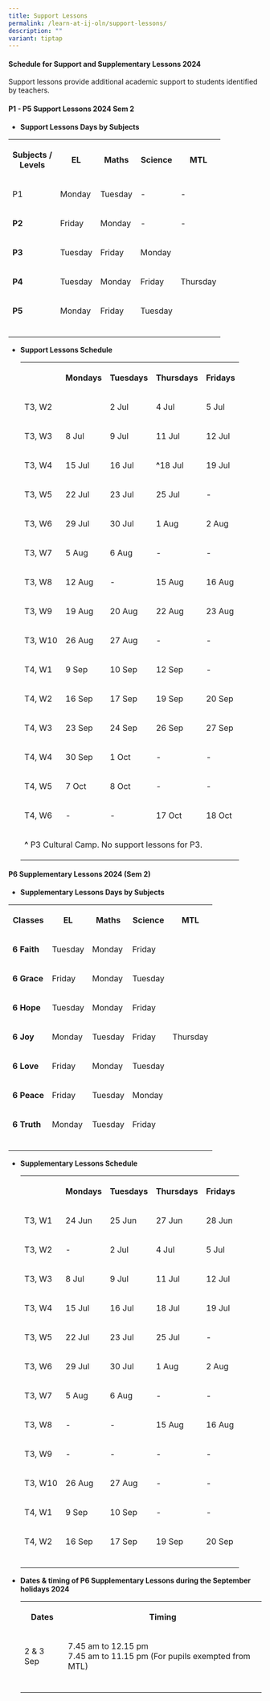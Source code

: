 ```yaml
---
title: Support Lessons
permalink: /learn-at-ij-oln/support-lessons/
description: ""
variant: tiptap
---
```

<h4><strong>Schedule for Support and Supplementary Lessons 2024</strong></h4>
<p>Support lessons provide additional academic support to students identified
by teachers.</p>
<h4><strong>P1 - P5 Support Lessons 2024 Sem 2</strong></h4>
<ul data-tight="true" class="tight">
<li>
<p><strong>Support Lessons Days by Subjects</strong>
</p>
</li>
</ul>
<table style="minWidth: 125px">
<colgroup>
<col>
<col>
<col>
<col>
<col>
</colgroup>
<tbody>
<tr>
<th rowspan="1" colspan="1">
<p>Subjects /
<br>Levels</p>
</th>
<th rowspan="1" colspan="1">
<p>EL</p>
</th>
<th rowspan="1" colspan="1">
<p>Maths</p>
</th>
<th rowspan="1" colspan="1">
<p>Science</p>
</th>
<th rowspan="1" colspan="1">
<p>MTL</p>
</th>
</tr>
<tr>
<td rowspan="1" colspan="1">
<p>P1</p>
</td>
<td rowspan="1" colspan="1">
<p>Monday</p>
</td>
<td rowspan="1" colspan="1">
<p>Tuesday</p>
</td>
<td rowspan="1" colspan="1">
<p>-</p>
</td>
<td rowspan="1" colspan="1">
<p>-</p>
</td>
</tr>
<tr>
<td rowspan="1" colspan="1">
<p><strong>P2</strong>
</p>
</td>
<td rowspan="1" colspan="1">
<p>Friday</p>
</td>
<td rowspan="1" colspan="1">
<p>Monday</p>
</td>
<td rowspan="1" colspan="1">
<p>-</p>
</td>
<td rowspan="1" colspan="1">
<p>-</p>
</td>
</tr>
<tr>
<td rowspan="1" colspan="1">
<p><strong>P3</strong>
</p>
</td>
<td rowspan="1" colspan="1">
<p>Tuesday</p>
</td>
<td rowspan="1" colspan="1">
<p>Friday</p>
</td>
<td rowspan="1" colspan="1">
<p>Monday</p>
</td>
<td rowspan="3" colspan="1">
<p>Thursday</p>
</td>
</tr>
<tr>
<td rowspan="1" colspan="1">
<p><strong>P4</strong>
</p>
</td>
<td rowspan="1" colspan="1">
<p>Tuesday</p>
</td>
<td rowspan="1" colspan="1">
<p>Monday</p>
</td>
<td rowspan="1" colspan="1">
<p>Friday</p>
</td>
</tr>
<tr>
<td rowspan="1" colspan="1">
<p><strong>P5</strong>
</p>
</td>
<td rowspan="1" colspan="1">
<p>Monday</p>
</td>
<td rowspan="1" colspan="1">
<p>Friday</p>
</td>
<td rowspan="1" colspan="1">
<p>Tuesday</p>
</td>
</tr>
<tr>
<td rowspan="1" colspan="1">
<p></p>
</td>
<td rowspan="1" colspan="1">
<p></p>
</td>
<td rowspan="1" colspan="1">
<p></p>
</td>
<td rowspan="1" colspan="1">
<p></p>
</td>
<td rowspan="1" colspan="1">
<p></p>
</td>
</tr>
</tbody>
</table>
<p></p>
<ul data-tight="true" class="tight">
<li>
<p><strong>Support Lessons Schedule</strong>
</p>
<table style="minWidth: 125px">
<colgroup>
<col>
<col>
<col>
<col>
<col>
</colgroup>
<tbody>
<tr>
<th rowspan="1" colspan="1">
<p></p>
</th>
<th rowspan="1" colspan="1">
<p>Mondays</p>
</th>
<th rowspan="1" colspan="1">
<p>Tuesdays</p>
</th>
<th rowspan="1" colspan="1">
<p>Thursdays</p>
</th>
<th rowspan="1" colspan="1">
<p>Fridays</p>
</th>
</tr>
<tr>
<td rowspan="1" colspan="1">
<p>T3, W2</p>
</td>
<td rowspan="1" colspan="1">
<p></p>
</td>
<td rowspan="1" colspan="1">
<p>2 Jul</p>
</td>
<td rowspan="1" colspan="1">
<p>4 Jul</p>
</td>
<td rowspan="1" colspan="1">
<p>5 Jul</p>
</td>
</tr>
<tr>
<td rowspan="1" colspan="1">
<p>T3, W3</p>
</td>
<td rowspan="1" colspan="1">
<p>8 Jul</p>
</td>
<td rowspan="1" colspan="1">
<p>9 Jul</p>
</td>
<td rowspan="1" colspan="1">
<p>11 Jul</p>
</td>
<td rowspan="1" colspan="1">
<p>12 Jul</p>
</td>
</tr>
<tr>
<td rowspan="1" colspan="1">
<p>T3, W4</p>
</td>
<td rowspan="1" colspan="1">
<p>15 Jul</p>
</td>
<td rowspan="1" colspan="1">
<p>16 Jul</p>
</td>
<td rowspan="1" colspan="1">
<p><strong>^</strong>18 Jul</p>
</td>
<td rowspan="1" colspan="1">
<p>19 Jul</p>
</td>
</tr>
<tr>
<td rowspan="1" colspan="1">
<p>T3, W5</p>
</td>
<td rowspan="1" colspan="1">
<p>22 Jul</p>
</td>
<td rowspan="1" colspan="1">
<p>23 Jul</p>
</td>
<td rowspan="1" colspan="1">
<p>25 Jul</p>
</td>
<td rowspan="1" colspan="1">
<p>-</p>
</td>
</tr>
<tr>
<td rowspan="1" colspan="1">
<p>T3, W6</p>
</td>
<td rowspan="1" colspan="1">
<p>29 Jul</p>
</td>
<td rowspan="1" colspan="1">
<p>30 Jul</p>
</td>
<td rowspan="1" colspan="1">
<p>1 Aug</p>
</td>
<td rowspan="1" colspan="1">
<p>2 Aug</p>
</td>
</tr>
<tr>
<td rowspan="1" colspan="1">
<p>T3, W7</p>
</td>
<td rowspan="1" colspan="1">
<p>5 Aug</p>
</td>
<td rowspan="1" colspan="1">
<p>6 Aug</p>
</td>
<td rowspan="1" colspan="1">
<p>-</p>
</td>
<td rowspan="1" colspan="1">
<p>-</p>
</td>
</tr>
<tr>
<td rowspan="1" colspan="1">
<p>T3, W8</p>
</td>
<td rowspan="1" colspan="1">
<p>12 Aug</p>
</td>
<td rowspan="1" colspan="1">
<p>-</p>
</td>
<td rowspan="1" colspan="1">
<p>15 Aug</p>
</td>
<td rowspan="1" colspan="1">
<p>16 Aug</p>
</td>
</tr>
<tr>
<td rowspan="1" colspan="1">
<p>T3, W9</p>
</td>
<td rowspan="1" colspan="1">
<p>19 Aug</p>
</td>
<td rowspan="1" colspan="1">
<p>20 Aug</p>
</td>
<td rowspan="1" colspan="1">
<p>22 Aug</p>
</td>
<td rowspan="1" colspan="1">
<p>23 Aug</p>
</td>
</tr>
<tr>
<td rowspan="1" colspan="1">
<p>T3, W10</p>
</td>
<td rowspan="1" colspan="1">
<p>26 Aug</p>
</td>
<td rowspan="1" colspan="1">
<p>27 Aug</p>
</td>
<td rowspan="1" colspan="1">
<p>-</p>
</td>
<td rowspan="1" colspan="1">
<p>-</p>
</td>
</tr>
<tr>
<td rowspan="1" colspan="1">
<p>T4, W1</p>
</td>
<td rowspan="1" colspan="1">
<p>9 Sep</p>
</td>
<td rowspan="1" colspan="1">
<p>10 Sep</p>
</td>
<td rowspan="1" colspan="1">
<p>12 Sep</p>
</td>
<td rowspan="1" colspan="1">
<p>-</p>
</td>
</tr>
<tr>
<td rowspan="1" colspan="1">
<p>T4, W2</p>
</td>
<td rowspan="1" colspan="1">
<p>16 Sep</p>
</td>
<td rowspan="1" colspan="1">
<p>17 Sep</p>
</td>
<td rowspan="1" colspan="1">
<p>19 Sep</p>
</td>
<td rowspan="1" colspan="1">
<p>20 Sep</p>
</td>
</tr>
<tr>
<td rowspan="1" colspan="1">
<p>T4, W3</p>
</td>
<td rowspan="1" colspan="1">
<p>23 Sep</p>
</td>
<td rowspan="1" colspan="1">
<p>24 Sep</p>
</td>
<td rowspan="1" colspan="1">
<p>26 Sep</p>
</td>
<td rowspan="1" colspan="1">
<p>27 Sep</p>
</td>
</tr>
<tr>
<td rowspan="1" colspan="1">
<p>T4, W4</p>
</td>
<td rowspan="1" colspan="1">
<p>30 Sep</p>
</td>
<td rowspan="1" colspan="1">
<p>1 Oct</p>
</td>
<td rowspan="1" colspan="1">
<p>-</p>
</td>
<td rowspan="1" colspan="1">
<p>-</p>
</td>
</tr>
<tr>
<td rowspan="1" colspan="1">
<p>T4, W5</p>
</td>
<td rowspan="1" colspan="1">
<p>7 Oct</p>
</td>
<td rowspan="1" colspan="1">
<p>8 Oct</p>
</td>
<td rowspan="1" colspan="1">
<p>-</p>
</td>
<td rowspan="1" colspan="1">
<p>-</p>
</td>
</tr>
<tr>
<td rowspan="1" colspan="1">
<p>T4, W6</p>
</td>
<td rowspan="1" colspan="1">
<p>-</p>
</td>
<td rowspan="1" colspan="1">
<p>-</p>
</td>
<td rowspan="1" colspan="1">
<p>17 Oct</p>
</td>
<td rowspan="1" colspan="1">
<p>18 Oct</p>
</td>
</tr>
<tr>
<td rowspan="1" colspan="5">
<p><strong>^ </strong>P3 Cultural Camp. No support lessons for P3.</p>
</td>
</tr>
</tbody>
</table>
</li>
</ul>
<h4><strong>P6 Supplementary Lessons 2024 (Sem 2)</strong></h4>
<ul data-tight="true" class="tight">
<li>
<p><strong>Supplementary Lessons Days by Subjects</strong>
</p>
</li>
</ul>
<table style="minWidth: 125px">
<colgroup>
<col>
<col>
<col>
<col>
<col>
</colgroup>
<tbody>
<tr>
<th rowspan="1" colspan="1">
<p>Classes</p>
</th>
<th rowspan="1" colspan="1">
<p>EL</p>
</th>
<th rowspan="1" colspan="1">
<p>Maths</p>
</th>
<th rowspan="1" colspan="1">
<p>Science</p>
</th>
<th rowspan="1" colspan="1">
<p>MTL</p>
</th>
</tr>
<tr>
<td rowspan="1" colspan="1">
<p><strong>6 Faith</strong>
</p>
</td>
<td rowspan="1" colspan="1">
<p>Tuesday</p>
</td>
<td rowspan="1" colspan="1">
<p>Monday</p>
</td>
<td rowspan="1" colspan="1">
<p>Friday</p>
</td>
<td rowspan="7" colspan="1">
<p>Thursday</p>
</td>
</tr>
<tr>
<td rowspan="1" colspan="1">
<p><strong>6 Grace</strong>
</p>
</td>
<td rowspan="1" colspan="1">
<p>Friday</p>
</td>
<td rowspan="1" colspan="1">
<p>Monday</p>
</td>
<td rowspan="1" colspan="1">
<p>Tuesday</p>
</td>
</tr>
<tr>
<td rowspan="1" colspan="1">
<p><strong>6 Hope</strong>
</p>
</td>
<td rowspan="1" colspan="1">
<p>Tuesday</p>
</td>
<td rowspan="1" colspan="1">
<p>Monday</p>
</td>
<td rowspan="1" colspan="1">
<p>Friday</p>
</td>
</tr>
<tr>
<td rowspan="1" colspan="1">
<p><strong>6 Joy</strong>
</p>
</td>
<td rowspan="1" colspan="1">
<p>Monday</p>
</td>
<td rowspan="1" colspan="1">
<p>Tuesday</p>
</td>
<td rowspan="1" colspan="1">
<p>Friday</p>
</td>
</tr>
<tr>
<td rowspan="1" colspan="1">
<p><strong>6 Love</strong>
</p>
</td>
<td rowspan="1" colspan="1">
<p>Friday</p>
</td>
<td rowspan="1" colspan="1">
<p>Monday</p>
</td>
<td rowspan="1" colspan="1">
<p>Tuesday</p>
</td>
</tr>
<tr>
<td rowspan="1" colspan="1">
<p><strong>6 Peace</strong>
</p>
</td>
<td rowspan="1" colspan="1">
<p>Friday</p>
</td>
<td rowspan="1" colspan="1">
<p>Tuesday</p>
</td>
<td rowspan="1" colspan="1">
<p>Monday</p>
</td>
</tr>
<tr>
<td rowspan="1" colspan="1">
<p><strong>6 Truth</strong>
</p>
</td>
<td rowspan="1" colspan="1">
<p>Monday</p>
</td>
<td rowspan="1" colspan="1">
<p>Tuesday</p>
</td>
<td rowspan="1" colspan="1">
<p>Friday</p>
</td>
</tr>
<tr>
<td rowspan="1" colspan="1">
<p></p>
</td>
<td rowspan="1" colspan="1">
<p></p>
</td>
<td rowspan="1" colspan="1">
<p></p>
</td>
<td rowspan="1" colspan="1">
<p></p>
</td>
<td rowspan="1" colspan="1">
<p></p>
</td>
</tr>
</tbody>
</table>
<p></p>
<ul data-tight="true" class="tight">
<li>
<p><strong>Supplementary Lessons Schedule</strong>
</p>
<p></p>
<table style="minWidth: 125px">
<colgroup>
<col>
<col>
<col>
<col>
<col>
</colgroup>
<tbody>
<tr>
<th rowspan="1" colspan="1">
<p></p>
</th>
<th rowspan="1" colspan="1">
<p>Mondays</p>
</th>
<th rowspan="1" colspan="1">
<p>Tuesdays</p>
</th>
<th rowspan="1" colspan="1">
<p>Thursdays</p>
</th>
<th rowspan="1" colspan="1">
<p>Fridays</p>
</th>
</tr>
<tr>
<td rowspan="1" colspan="1">
<p>T3, W1</p>
</td>
<td rowspan="1" colspan="1">
<p>24 Jun</p>
</td>
<td rowspan="1" colspan="1">
<p>25 Jun</p>
</td>
<td rowspan="1" colspan="1">
<p>27 Jun</p>
</td>
<td rowspan="1" colspan="1">
<p>28 Jun</p>
</td>
</tr>
<tr>
<td rowspan="1" colspan="1">
<p>T3, W2</p>
</td>
<td rowspan="1" colspan="1">
<p>-</p>
</td>
<td rowspan="1" colspan="1">
<p>2 Jul</p>
</td>
<td rowspan="1" colspan="1">
<p>4 Jul</p>
</td>
<td rowspan="1" colspan="1">
<p>5 Jul</p>
</td>
</tr>
<tr>
<td rowspan="1" colspan="1">
<p>T3, W3</p>
</td>
<td rowspan="1" colspan="1">
<p>8 Jul</p>
</td>
<td rowspan="1" colspan="1">
<p>9 Jul</p>
</td>
<td rowspan="1" colspan="1">
<p>11 Jul</p>
</td>
<td rowspan="1" colspan="1">
<p>12 Jul</p>
</td>
</tr>
<tr>
<td rowspan="1" colspan="1">
<p>T3, W4</p>
</td>
<td rowspan="1" colspan="1">
<p>15 Jul</p>
</td>
<td rowspan="1" colspan="1">
<p>16 Jul</p>
</td>
<td rowspan="1" colspan="1">
<p>18 Jul</p>
</td>
<td rowspan="1" colspan="1">
<p>19 Jul</p>
</td>
</tr>
<tr>
<td rowspan="1" colspan="1">
<p>T3, W5</p>
</td>
<td rowspan="1" colspan="1">
<p>22 Jul</p>
</td>
<td rowspan="1" colspan="1">
<p>23 Jul</p>
</td>
<td rowspan="1" colspan="1">
<p>25 Jul</p>
</td>
<td rowspan="1" colspan="1">
<p>-</p>
</td>
</tr>
<tr>
<td rowspan="1" colspan="1">
<p>T3, W6</p>
</td>
<td rowspan="1" colspan="1">
<p>29 Jul</p>
</td>
<td rowspan="1" colspan="1">
<p>30 Jul</p>
</td>
<td rowspan="1" colspan="1">
<p>1 Aug</p>
</td>
<td rowspan="1" colspan="1">
<p>2 Aug</p>
</td>
</tr>
<tr>
<td rowspan="1" colspan="1">
<p>T3, W7</p>
</td>
<td rowspan="1" colspan="1">
<p>5 Aug</p>
</td>
<td rowspan="1" colspan="1">
<p>6 Aug</p>
</td>
<td rowspan="1" colspan="1">
<p>-</p>
</td>
<td rowspan="1" colspan="1">
<p>-</p>
</td>
</tr>
<tr>
<td rowspan="1" colspan="1">
<p>T3, W8</p>
</td>
<td rowspan="1" colspan="1">
<p>-</p>
</td>
<td rowspan="1" colspan="1">
<p>-</p>
</td>
<td rowspan="1" colspan="1">
<p>15 Aug</p>
</td>
<td rowspan="1" colspan="1">
<p>16 Aug</p>
</td>
</tr>
<tr>
<td rowspan="1" colspan="1">
<p>T3, W9</p>
</td>
<td rowspan="1" colspan="1">
<p>-</p>
</td>
<td rowspan="1" colspan="1">
<p>-</p>
</td>
<td rowspan="1" colspan="1">
<p>-</p>
</td>
<td rowspan="1" colspan="1">
<p>-</p>
</td>
</tr>
<tr>
<td rowspan="1" colspan="1">
<p>T3, W10</p>
</td>
<td rowspan="1" colspan="1">
<p>26 Aug</p>
</td>
<td rowspan="1" colspan="1">
<p>27 Aug</p>
</td>
<td rowspan="1" colspan="1">
<p>-</p>
</td>
<td rowspan="1" colspan="1">
<p>-</p>
</td>
</tr>
<tr>
<td rowspan="1" colspan="1">
<p>T4, W1</p>
</td>
<td rowspan="1" colspan="1">
<p>9 Sep</p>
</td>
<td rowspan="1" colspan="1">
<p>10 Sep</p>
</td>
<td rowspan="1" colspan="1">
<p>-</p>
</td>
<td rowspan="1" colspan="1">
<p>-</p>
</td>
</tr>
<tr>
<td rowspan="1" colspan="1">
<p>T4, W2</p>
</td>
<td rowspan="1" colspan="1">
<p>16 Sep</p>
</td>
<td rowspan="1" colspan="1">
<p>17 Sep</p>
</td>
<td rowspan="1" colspan="1">
<p>19 Sep</p>
</td>
<td rowspan="1" colspan="1">
<p>20 Sep</p>
</td>
</tr>
<tr>
<td rowspan="1" colspan="1">
<p></p>
</td>
<td rowspan="1" colspan="1">
<p></p>
</td>
<td rowspan="1" colspan="1">
<p></p>
</td>
<td rowspan="1" colspan="1">
<p></p>
</td>
<td rowspan="1" colspan="1">
<p></p>
</td>
</tr>
</tbody>
</table>
</li>
</ul>
<ul data-tight="true" class="tight">
<li>
<p><strong>Dates &amp; timing of P6 Supplementary Lessons during the September holidays 2024</strong>
</p>
<table style="minWidth: 75px">
<colgroup>
<col>
<col>
<col>
</colgroup>
<tbody>
<tr>
<th rowspan="1" colspan="1">
<p>Dates</p>
</th>
<th rowspan="1" colspan="2">
<p>Timing</p>
</th>
</tr>
<tr>
<td rowspan="1" colspan="1">
<p>2 &amp; 3 Sep</p>
</td>
<td rowspan="1" colspan="2">
<p>7.45 am to 12.15 pm
<br>7.45 am to 11.15 pm (For pupils exempted from MTL)</p>
</td>
</tr>
<tr>
<td rowspan="1" colspan="1">
<p></p>
</td>
<td rowspan="1" colspan="1">
<p></p>
</td>
<td rowspan="1" colspan="1">
<p></p>
</td>
</tr>
</tbody>
</table>
</li>
</ul>
<p></p>